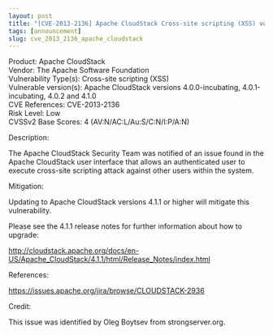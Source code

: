 ```yaml
---
layout: post
title: "[CVE-2013-2136] Apache CloudStack Cross-site scripting (XSS) vulnerabiliity"
tags: [announcement]
slug: cve_2013_2136_apache_cloudstack
---
```

<p>
Product: Apache CloudStack<br />
Vendor: The Apache Software Foundation<br />
Vulnerability Type(s): Cross-site scripting (XSS)<br />
Vulnerable version(s): Apache CloudStack versions 4.0.0-incubating,
                       4.0.1-incubating, 4.0.2 and 4.1.0<br />
CVE References: CVE-2013-2136<br />
Risk Level: Low<br />
CVSSv2 Base Scores: 4 (AV:N/AC:L/Au:S/C:N/I:P/A:N)</p>

<p>Description:</p>

<p>The Apache CloudStack Security Team was notified of an issue found in
the Apache CloudStack user interface that allows an authenticated user
to execute cross-site scripting attack against other users within the
system.</p>

<p>Mitigation:</p>

<p>Updating to Apache CloudStack versions 4.1.1 or higher will mitigate
this vulnerability.</p>

<p>Please see the 4.1.1 release notes for further information about how to
upgrade:</p>

<p><a href="http://cloudstack.apache.org/docs/en-US/Apache_CloudStack/4.1.1/html/Release_Notes/index.html">http://cloudstack.apache.org/docs/en-US/Apache_CloudStack/4.1.1/html/Release_Notes/index.html</a></p>

<p>References:</p>

<p><a href="https://issues.apache.org/jira/browse/CLOUDSTACK-2936">https://issues.apache.org/jira/browse/CLOUDSTACK-2936</a></p>

<p>Credit:</p>

<p>This issue was identified by Oleg Boytsev from strongserver.org.</p>
